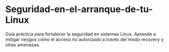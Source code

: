# Seguridad-en-el-arranque-de-tu-Linux
Guía práctica para fortalecer la seguridad en sistemas Linux. Aprende a mitigar riesgos como el acceso no autorizado a través del modo recovery y otras amenazas.
